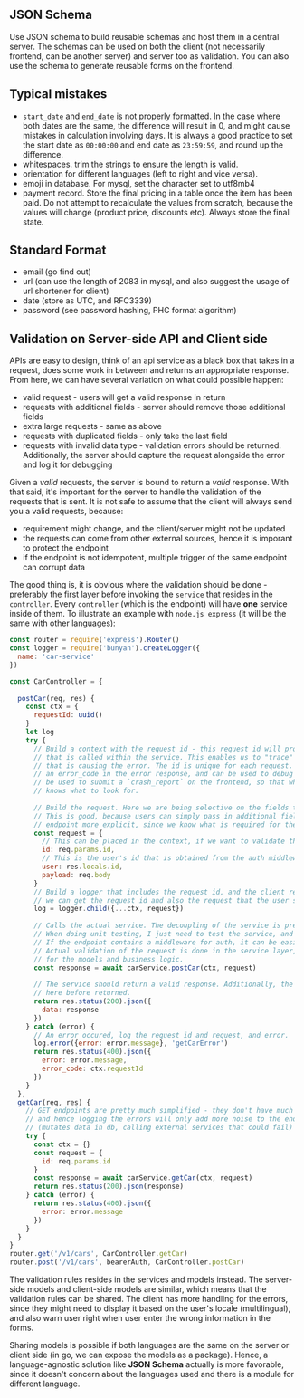 ## JSON Schema

Use JSON schema to build reusable schemas and host them in a central server. The schemas can be used on both the client (not necessarily frontend, can be another server) and server too as validation. You can also use the schema to generate reusable forms on the frontend.

## Typical mistakes

- `start_date` and `end_date` is not properly formatted. In the case where both dates are the same, the difference will result in 0, and might cause mistakes in calculation involving days. It is always a good practice to set the start date as `00:00:00` and end date as `23:59:59`, and round up the difference.
- whitespaces. trim the strings to ensure the length is valid.
- orientation for different languages (left to right and vice versa).
- emoji in database. For mysql, set the character set to utf8mb4
- payment record. Store the final pricing in a table once the item has been paid. Do not attempt to recalculate the values from scratch, because the values will change (product price, discounts etc). Always store the final state.

## Standard Format

- email (go find out)
- url (can use the length of 2083 in mysql, and also suggest the usage of url shortener for client)
- date (store as UTC, and RFC3339)
- password (see password hashing, PHC format algorithm)

## Validation on Server-side API and Client side

APIs are easy to design, think of an api service as a black box that takes in a request, does some work in between and returns an appropriate response. From here, we can have several variation on what could possible happen:

- valid request - users will get a valid response in return
- requests with additional fields - server should remove those additional fields
- extra large requests - same as above
- requests with duplicated fields - only take the last field
- requests with invalid data type - validation errors should be returned. Additionally, the server should capture the request alongside the error and log it for debugging

Given a _valid_ requests, the server is bound to return a _valid_ response. With that said, it's important for the server to handle the validation of the requests that is sent. It is not safe to assume that the client will always send you a valid requests, because:

- requirement might change, and the client/server might not be updated
- the requests can come from other external sources, hence it is imporant to protect the endpoint
- if the endpoint is not idempotent, multiple trigger of the same endpoint can corrupt data

The good thing is, it is obvious where the validation should be done - preferably the first layer before invoking the `service` that resides in the `controller`. Every `controller` (which is the endpoint) will have __one__ service inside of them. To illustrate an example with `node.js express` (it will be the same with other languages):

```js
const router = require('express').Router()
const logger = require('bunyan').createLogger({
  name: 'car-service'
})

const CarController = {
  
  postCar(req, res) {
    const ctx = {
      requestId: uuid()
    }
    let log
    try {
      // Build a context with the request id - this request id will propagate through all the functions 
      // that is called within the service. This enables us to "trace" all the steps including the steps 
      // that is causing the error. The id is unique for each request. The `requestId` is returned as 
      // an error_code in the error response, and can be used to debug the error. The error_code can also
      // be used to submit a `crash_report` on the frontend, so that when user's submit the form, the devs
      // knows what to look for.
      
      // Build the request. Here we are being selective on the fields that we want to include. 
      // This is good, because users can simply pass in additional fields. Also, it makes the 
      // endpoint more explicit, since we know what is required for the service to work.
      const request = {
        // This can be placed in the context, if we want to validate the request as a single entity.
        id: req.params.id, 
        // This is the user's id that is obtained from the auth middleware before calling this function.
        user: res.locals.id, 
        payload: req.body
      }
      // Build a logger that includes the request id, and the client requests. When an error occured,
      // we can get the request id and also the request that the user sent to find out what happened.
      log = logger.child({...ctx, request})
      
      // Calls the actual service. The decoupling of the service is pretty useful.
      // When doing unit testing, I just need to test the service, and not the endpoint. 
      // If the endpoint contains a middleware for auth, it can be easily skipped too.
      // Actual validation of the request is done in the service layer, since they should be responsible
      // for the models and business logic.
      const response = await carService.postCar(ctx, request)
      
      // The service should return a valid response. Additionally, the response can be parsed
      // here before returned.
      return res.status(200).json({
        data: response
      })
    } catch (error) {
      // An error occured, log the request id and request, and error.
      log.error({error: error.message}, 'getCarError')
      return res.status(400).json({
        error: error.message,
        error_code: ctx.requestId
      }) 
    }
  },
  getCar(req, res) {
    // GET endpoints are pretty much simplified - they don't have much business rules and are idempotent,
    // and hence logging the errors will only add more noise to the endpoint. Endpoints with the side-effects
    // (mutates data in db, calling external services that could fail) are the ones that requires special attention.
    try {
      const ctx = {}
      const request = {
        id: req.params.id
      }
      const response = await carService.getCar(ctx, request)
      return res.status(200).json(response)
    } catch (error) {
      return res.status(400).json({
        error: error.message
      }) 
    }
  }
}
router.get('/v1/cars', CarController.getCar)
router.post('/v1/cars', bearerAuth, CarController.postCar)
```

The validation rules resides in the services and models instead. The server-side models and client-side models are similar, which means that the validation rules can be shared. The client has more handling for the errors, since they might need to display it based on the user's locale (multilingual), and also warn user right when user enter the wrong information in the forms. 

Sharing models is possible if both languages are the same on the server or client side (in go, we can expose the models as a package). Hence, a language-agnostic solution like __JSON Schema__ actually is more favorable, since it doesn't concern about the languages used and there is a module for different language.
